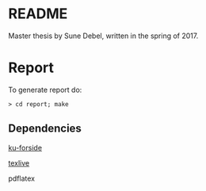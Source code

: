 # README

Master thesis by Sune Debel, written in the spring of 2017.

# Report
To generate report do:

    > cd report; make
## Dependencies
[ku-forside](http://www.math.ku.dk/~m00cha/ku-forside.zip)

[texlive](https://www.tug.org/texlive/)

pdflatex
